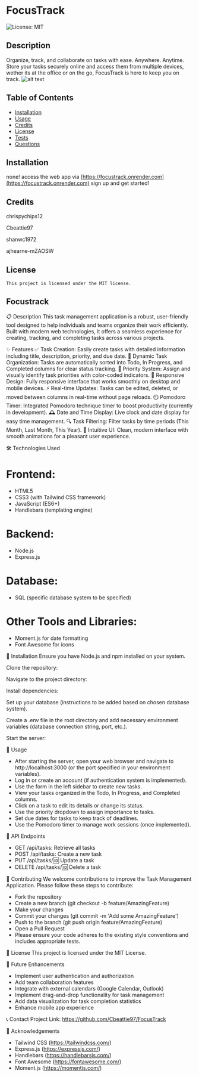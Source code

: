 # FocusTrack
  ![License: MIT](https://img.shields.io/badge/License-MIT-yellow.svg)
  ## Description
  Organize, track, and collaborate on tasks with ease. Anywhere. Anytime. Store your tasks securely online and access them from multiple devices, wether its at the office or on the go, FocusTrack is here to keep you on track. 
  ![alt text](<Screenshot 2024-09-12 at 9.28.47 PM.png>)
  

  ## Table of Contents
  - [Installation](#installation)
  - [Usage](#usage)
  - [Credits](#credits)
  - [License](#license)
  - [Tests](#tests)
  - [Questions](#questions)
  ## Installation
  none! access the web app via [https://focustrack.onrender.com](https://focustrack.onrender.com) sign up and get started!

  ## Credits
  chrispychips12
  
  Cbeattie97
  
  shanwc1972
  
  ajhearne-mZAOSW
  ## License
    This project is licensed under the MIT license.


## Focustrack

📋 Description
This task management application is a robust, user-friendly tool designed to help individuals and teams organize their work efficiently. Built with modern web technologies, it offers a seamless experience for creating, tracking, and completing tasks across various projects.

✨ Features
✅ Task Creation: Easily create tasks with detailed information including title, description, priority, and due date.
🔄 Dynamic Task Organization: Tasks are automatically sorted into Todo, In Progress, and Completed columns for clear status tracking.
🚦 Priority System: Assign and visually identify task priorities with color-coded indicators.
📱 Responsive Design: Fully responsive interface that works smoothly on desktop and mobile devices.
⚡ Real-time Updates: Tasks can be edited, deleted, or moved between columns in real-time without page reloads.
⏲️ Pomodoro Timer: Integrated Pomodoro technique timer to boost productivity (currently in development).
🕰️ Date and Time Display: Live clock and date display for easy time management.
🔍 Task Filtering: Filter tasks by time periods (This Month, Last Month, This Year).
🎨 Intuitive UI: Clean, modern interface with smooth animations for a pleasant user experience.

🛠️ Technologies Used

# Frontend:
- HTML5
- CSS3 (with Tailwind CSS framework)
- JavaScript (ES6+)
- Handlebars (templating engine)

# Backend:
- Node.js
- Express.js

# Database:
- SQL (specific database system to be specified)

# Other Tools and Libraries:
- Moment.js for date formatting
- Font Awesome for icons

🚀 Installation
Ensure you have Node.js and npm installed on your system.

Clone the repository:

Navigate to the project directory:

Install dependencies:


Set up your database (instructions to be added based on chosen database system).

Create a .env file in the root directory and add necessary environment variables (database connection string, port, etc.).

Start the server:

📖 Usage
- After starting the server, open your web browser and navigate to http://localhost:3000 (or the port specified in your environment variables).
- Log in or create an account (if authentication system is implemented).
- Use the form in the left sidebar to create new tasks.
- View your tasks organized in the Todo, In Progress, and Completed columns.
- Click on a task to edit its details or change its status.
- Use the priority dropdown to assign importance to tasks.
- Set due dates for tasks to keep track of deadlines.
- Use the Pomodoro timer to manage work sessions (once implemented).

🔗 API Endpoints
- GET /api/tasks: Retrieve all tasks
- POST /api/tasks: Create a new task
- PUT /api/tasks/:id: Update a task
- DELETE /api/tasks/:id: Delete a task

🤝 Contributing
We welcome contributions to improve the Task Management Application. Please follow these steps to contribute:
- Fork the repository
- Create a new branch (git checkout -b feature/AmazingFeature)
- Make your changes
- Commit your changes (git commit -m 'Add some AmazingFeature')
- Push to the branch (git push origin feature/AmazingFeature)
- Open a Pull Request
- Please ensure your code adheres to the existing style conventions and includes appropriate tests.

📄 License
This project is licensed under the MIT License.

🔮 Future Enhancements
- Implement user authentication and authorization
- Add team collaboration features
- Integrate with external calendars (Google Calendar, Outlook)
- Implement drag-and-drop functionality for task management
- Add data visualization for task completion statistics
- Enhance mobile app experience

📞 Contact
Project Link: https://github.com/Cbeattie97/FocusTrack

🙏 Acknowledgements
- Tailwind CSS (https://tailwindcss.com/)
- Express.js (https://expressjs.com/)
- Handlebars (https://handlebarsjs.com/)
- Font Awesome (https://fontawesome.com/)
- Moment.js (https://momentjs.com/)